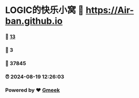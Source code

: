 # LOGIC的快乐小窝 :link: https://Air-ban.github.io 
### :page_facing_up: [13](https://Air-ban.github.io/tag.html) 
### :speech_balloon: 3 
### :hibiscus: 37845 
### :alarm_clock: 2024-08-19 12:26:03 
### Powered by :heart: [Gmeek](https://github.com/Meekdai/Gmeek)
